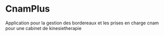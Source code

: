 # CnamPlus
 Application pour la gestion des bordereaux et les prises en charge cnam pour une cabinet de kinesietherapie
